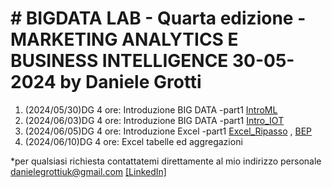 # # BIGDATA LAB - Quarta edizione - MARKETING ANALYTICS E BUSINESS INTELLIGENCE 30-05-2024 by Daniele Grotti


1. (2024/05/30)DG 4 ore: Introduzione BIG DATA -part1 [IntroML](pdf/00_intro_ML.pdf)
2. (2024/06/03)DG 4 ore: Introduzione BIG DATA -part1 [Intro_IOT](pdf/1.2_IOT_INtro.pdf)
3. (2024/06/05)DG 4 ore: Introduzione Excel -part1 [Excel_Ripasso](excel/riassunto_excel.xlsx) , [BEP](excel/BEP.xlsx)
3. (2024/06/10)DG 4 ore: Excel tabelle ed aggregazioni



*per qualsiasi richiesta contattatemi direttamente al mio indirizzo personale danielegrottiuk@gmail.com [[LinkedIn]](https://www.linkedin.com/in/daniele-grotti/)
